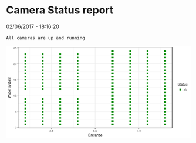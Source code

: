 Camera Status report
================
02/06/2017 - 18:16:20

    All cameras are up and running

![](camreport_files/figure-markdown_github/unnamed-chunk-2-1.png)
